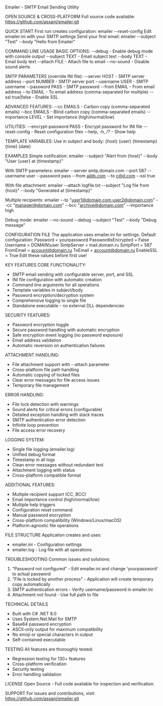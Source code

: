 Emailer - SMTP Email Sending Utility

OPEN SOURCE & CROSS-PLATFORM
Full source code available: https://github.com/assanj/emailer.git

QUICK START
First run creates configuration: emailer --reset-config
Edit emailer.ini with your SMTP settings
Send your first email: emailer --subject "Test" --body "Hello from Emailer"

COMMAND LINE USAGE
BASIC OPTIONS:
--debug - Enable debug mode with console output
--subject TEXT - Email subject text
--body TEXT - Email body text
--attach FILE - Attach file to email
--no-sound - Disable sound alerts

SMTP PARAMETERS (override INI file):
--server HOST - SMTP server address
--port NUMBER - SMTP server port
--username USER - SMTP username
--password PASS - SMTP password
--from EMAIL - From email address
--to EMAIL - To email address (comma-separated for multiple)
--ssl true|false - Enable SSL

ADVANCED FEATURES:
--cc EMAILS - Carbon copy (comma-separated emails)
--bcc EMAILS - Blind carbon copy (comma-separated emails)
--importance LEVEL - Set importance (high/normal/low)

UTILITIES:
--encrypt-password PASS - Encrypt password for INI file
--reset-config - Reset configuration files
--help, -h, /? - Show help

TEMPLATE VARIABLES:
Use in subject and body: {host} {user} {timestamp} {time} {date}

EXAMPLES
Simple notification:
emailer --subject "Alert from {host}" --body "User {user} at {timestamp}"

With SMTP parameters:
emailer --server smtp.domain.com --port 587 --username user --password pass --from a@b.com --to c@d.com --ssl true

With file attachment:
emailer --attach logfile.txt --subject "Log file from {host}" --body "Generated at {timestamp}"

Multiple recipients:
emailer --to "user1@domain.com,user2@domain.com" --cc "manager@domain.com" --bcc "archive@domain.com" --importance high

Debug mode:
emailer --no-sound --debug --subject "Test" --body "Debug message"

CONFIGURATION FILE
The application uses emailer.ini for settings. Default configuration:
Password = yourpassword
PasswordIsEncrypted = False
Username = DOMAIN\user
SmtpServer = mail.domain.ru
SmtpPort = 587
FromEmail = account@domain.ru
ToEmail = account@domain.ru
EnableSSL = True
Edit these values before first use!

KEY FEATURES
CORE FUNCTIONALITY:
- SMTP email sending with configurable server, port, and SSL
- INI file configuration with automatic creation
- Command line arguments for all operations
- Template variables in subject/body
- Password encryption/decryption system
- Comprehensive logging to single file
- Standalone executable - no external DLL dependencies

SECURITY FEATURES:
- Password encryption toggle
- Secure password handling with automatic encryption
- Safe encryption event logging (no password exposure)
- Email address validation
- Automatic reversion on authentication failures

ATTACHMENT HANDLING:
- File attachment support with --attach parameter
- Cross-platform file path handling
- Automatic copying of locked files
- Clear error messages for file access issues
- Temporary file management

ERROR HANDLING:
- File lock detection with warnings
- Sound alerts for critical errors (configurable)
- Detailed exception handling with stack traces
- SMTP authentication error detection
- Infinite loop prevention
- File access error recovery

LOGGING SYSTEM:
- Single file logging (emailer.log)
- Unified debug format
- Timestamp in all logs
- Clean error messages without redundant text
- Attachment logging with status
- Cross-platform compatible format

ADDITIONAL FEATURES:
- Multiple recipient support (CC, BCC)
- Email importance control (high/normal/low)
- Multiple help triggers
- Configuration reset command
- Manual password encryption
- Cross-platform compatibility (Windows/Linux/macOS)
- Platform-agnostic file operations

FILE STRUCTURE
Application creates and uses:
- emailer.ini - Configuration settings
- emailer.log - Log file with all operations

TROUBLESHOOTING
Common issues and solutions:
1. "Password not configured" - Edit emailer.ini and change 'yourpassword' to actual password
2. "File is locked by another process" - Application will create temporary copy automatically
3. SMTP authentication errors - Verify username/password in emailer.ini
4. Attachment not found - Use full path to file

TECHNICAL DETAILS
- Built with C# .NET 8.0
- Uses System.Net.Mail for SMTP
- Base64 password encryption
- ASCII-only output for maximum compatibility
- No emoji or special characters in output
- Self-contained executable

TESTING
All features are thoroughly tested:
- Regression testing for 130+ features
- Cross-platform verification
- Security testing
- Error handling validation

LICENSE
Open Source - Full code available for inspection and verification.

SUPPORT
For issues and contributions, visit:
https://github.com/assanj/emailer.git
